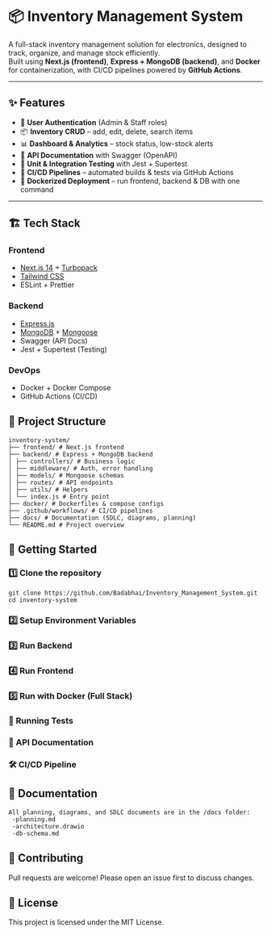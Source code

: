 # 📦 Inventory Management System

A full-stack inventory management solution for electronics, designed to track, organize, and manage stock efficiently.  
Built using **Next.js (frontend)**, **Express + MongoDB (backend)**, and **Docker** for containerization, with CI/CD pipelines powered by **GitHub Actions**.

---

## ✨ Features

- 🔐 **User Authentication** (Admin & Staff roles)  
- 📦 **Inventory CRUD** – add, edit, delete, search items  
- 📊 **Dashboard & Analytics** – stock status, low-stock alerts  
- 📝 **API Documentation** with Swagger (OpenAPI)  
- 🧪 **Unit & Integration Testing** with Jest + Supertest  
- 🚀 **CI/CD Pipelines** – automated builds & tests via GitHub Actions  
- 🐳 **Dockerized Deployment** – run frontend, backend & DB with one command  

---

## 🏗️ Tech Stack

### Frontend
- [Next.js 14](https://nextjs.org/) + [Turbopack](https://turbo.build/pack)  
- [Tailwind CSS](https://tailwindcss.com/)  
- ESLint + Prettier  

### Backend
- [Express.js](https://expressjs.com/)  
- [MongoDB](https://www.mongodb.com/) + [Mongoose](https://mongoosejs.com/)  
- Swagger (API Docs)  
- Jest + Supertest (Testing)  

### DevOps
- Docker + Docker Compose  
- GitHub Actions (CI/CD)  


## 📂 Project Structure
```
inventory-system/
├── frontend/ # Next.js frontend
├── backend/ # Express + MongoDB backend
│ ├── controllers/ # Business logic
│ ├── middleware/ # Auth, error handling
│ ├── models/ # Mongoose schemas
│ ├── routes/ # API endpoints
│ ├── utils/ # Helpers
│ └── index.js # Entry point
├── docker/ # Dockerfiles & compose configs
├── .github/workflows/ # CI/CD pipelines
├── docs/ # Documentation (SDLC, diagrams, planning)
└── README.md # Project overview
```
## 🚀 Getting Started

### 1️⃣ Clone the repository
```
git clone https://github.com/Badabhai/Inventory_Management_System.git
cd inventory-system
```
### 2️⃣ Setup Environment Variables
### 3️⃣ Run Backend
### 4️⃣ Run Frontend
### 5️⃣ Run with Docker (Full Stack)

### 🧪 Running Tests

### 📖 API Documentation

### 🛠️ CI/CD Pipeline

## 📘 Documentation
```
All planning, diagrams, and SDLC documents are in the /docs folder:
 -planning.md
 -architecture.drawio
 -db-schema.md
```
## 🤝 Contributing
Pull requests are welcome! Please open an issue first to discuss changes.

## 📜 License

This project is licensed under the MIT License.